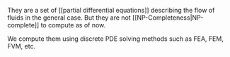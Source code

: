 They are a set of [[partial differential equations]] describing the flow of fluids in the general case. But they are not [[NP-Completeness|NP-complete]] to compute as of now.

We compute them using discrete PDE solving methods such as FEA, FEM, FVM, etc.